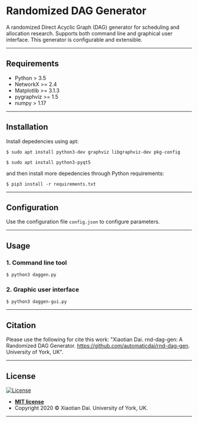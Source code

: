 # Randomized DAG Generator

A randomized Direct Acyclic Graph (DAG) generator for scheduling and allocation research. Supports both command line and graphical user interface. This generator is configurable and extensible.


---

## Requirements

- Python > 3.5
- NetworkX >= 2.4
- Matplotlib >= 3.1.3
- pygraphviz >= 1.5
- numpy > 1.17

---

## Installation

Install depedencies using apt:

`$ sudo apt install python3-dev graphviz libgraphviz-dev pkg-config`

`$ sudo apt install python3-pyqt5`

and then install more depedencies through Python requirements:

`$ pip3 install -r requirements.txt`

---

## Configuration

Use the configuration file `config.json` to configure parameters.

---

## Usage

### 1. Command line tool

`$ python3 daggen.py`


### 2. Graphic user interface

`$ python3 daggen-gui.py`

---

## Citation

Please use the following for cite this work: "Xiaotian Dai. rnd-dag-gen: A Randomized DAG Generator. https://github.com/automaticdai/rnd-dag-gen. University of York, UK".

---

## License

[![License](http://img.shields.io/:license-mit-blue.svg?style=flat-square)](http://badges.mit-license.org)

- **[MIT license](http://opensource.org/licenses/mit-license.php)**
- Copyright 2020 © Xiaotian Dai. University of York, UK.

---
